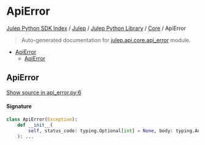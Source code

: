 # ApiError

[Julep Python SDK Index](../../../README.md#julep-python-sdk-index) / [Julep](../../index.md#julep) / [Julep Python Library](../index.md#julep-python-library) / [Core](./index.md#core) / ApiError

> Auto-generated documentation for [julep.api.core.api_error](../../../../../../../julep/api/core/api_error.py) module.

- [ApiError](#apierror)
  - [ApiError](#apierror-1)

## ApiError

[Show source in api_error.py:6](../../../../../../../julep/api/core/api_error.py#L6)

#### Signature

```python
class ApiError(Exception):
    def __init__(
        self, status_code: typing.Optional[int] = None, body: typing.Any = None
    ): ...
```